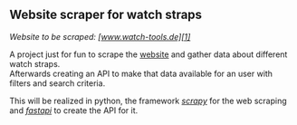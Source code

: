 ## Website scraper for watch straps
*Website to be scraped: [www.watch-tools.de][1]*
  
A project just for fun to scrape the [website][1] and gather data about different watch straps.  
Afterwards creating an API to make that data available for an user with filters and search criteria.  
  
This will be realized in python, the framework [*scrapy*][2] for the web scraping and [*fastapi*][3] to create the API for it.



[1]: https://www.watch-tools.de/
[2]: https://www.scrapy.org/
[3]: https://fastapi.tiangolo.com/